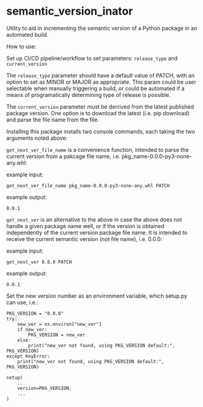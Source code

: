 # semantic_version_inator

Utility to aid in incrementing the semantic version of a Python package in an automated build.

How to use:

Set up CI/CD pipeline/workflow to set parameters: `release_type` and `current_version`

The `release_type` parameter should have a default value of PATCH, with an option to set as MINOR 
or MAJOR as appropriate. This param could be user selectable when manually triggering a build, or 
could be automated if a means of programatically determining type of release is possible.

The `current_version` parameter must be derrived from the latest published package version. 
One option is to download the latest (i.e. pip download) and parse the file name from the file.

Installing this package installs two console commands, each taking the two arguments noted above: 

`get_next_ver_file_name` is a convenience function, intended to parse the current version 
from a pakcage file name, i.e. pkg_name-0.0.0-py3-none-any.whl:

example input:
```
get_next_ver_file_name pkg_name-0.0.0-py3-none-any.whl PATCH
```
example output:
```
0.0.1
```

`get_next_ver` is an alternative to the above in case the above does not handle a given package
name well, or if the version is obtained independently of the current version package file name. 
It is intended to receive the current semantic version (not file name), i.e. 0.0.0:

example input:
```
get_next_ver 0.0.0 PATCH
```
example output:
```
0.0.1
```

Set the new version number as an environment variable, which setup.py can use, i.e.:

```
PKG_VERSION = "0.0.0"
try:
    new_ver = os.environ["new_ver"]
    if new_ver:
        PKG_VERSION = new_ver
    else:
        print("new_ver not found, using PKG_VERSION default:", PKG_VERSION)
except KeyError:
    print("new_ver not found, using PKG_VERSION default:", PKG_VERSION)

setup(
    ...
    version=PKG_VERSION,
    ...
)
```

